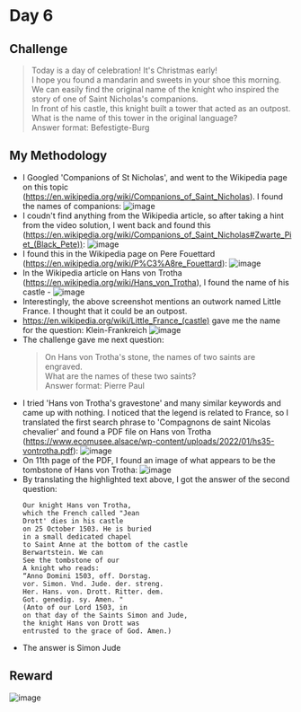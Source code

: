 # Day 6

## Challenge

> Today is a day of celebration! It's Christmas early! <br>
> I hope you found a mandarin and sweets in your shoe this morning. <br>
> We can easily find the original name of the knight who inspired the story of one of Saint Nicholas's companions. <br>
> In front of his castle, this knight built a tower that acted as an outpost. <br>
> What is the name of this tower in the original language? <br>
> Answer format: Befestigte-Burg

## My Methodology
- I Googled 'Companions of St Nicholas', and went to the Wikipedia page on this topic (https://en.wikipedia.org/wiki/Companions_of_Saint_Nicholas). I found the names of companions:
  ![image](https://github.com/user-attachments/assets/3b2e9995-5e49-4bfd-857f-ed5945948c84)
- I coudn't find anything from the Wikipedia article, so after taking a hint from the video solution, I went back and found this (https://en.wikipedia.org/wiki/Companions_of_Saint_Nicholas#Zwarte_Piet_(Black_Pete)):
  ![image](https://github.com/user-attachments/assets/0e20567b-1adf-4dea-9d95-e9435d53d8b0)
- I found this in the Wikipedia page on Pere Fouettard (https://en.wikipedia.org/wiki/P%C3%A8re_Fouettard):
  ![image](https://github.com/user-attachments/assets/8a7f6b06-9334-477e-a00d-990e36307b8e)
- In the Wikipedia article on Hans von Trotha (https://en.wikipedia.org/wiki/Hans_von_Trotha), I found the name of his castle -
  ![image](https://github.com/user-attachments/assets/9aec183b-f84d-40ed-8c2e-2b747a4662f6)
- Interestingly, the above screenshot mentions an outwork named Little France. I thought that it could be an outpost.
- https://en.wikipedia.org/wiki/Little_France_(castle) gave me the name for the question: Klein-Frankreich
  ![image](https://github.com/user-attachments/assets/7d1d9892-be97-4969-a430-dc7c1f3c84a0)
- The challenge gave me next question:
  > On Hans von Trotha's stone, the names of two saints are engraved. <br>
  >  What are the names of these two saints? <br>
  > Answer format: Pierre Paul
- I tried 'Hans von Trotha's gravestone' and many similar keywords and came up with nothing. I noticed that the legend is related to France, so I translated the first search phrase to 'Compagnons de saint Nicolas chevalier' and found a PDF file on Hans von Trotha (https://www.ecomusee.alsace/wp-content/uploads/2022/01/hs35-vontrotha.pdf):
  ![image](https://github.com/user-attachments/assets/bba373ed-c782-42d8-8ca6-6fca21d843f6)
- On 11th page of the PDF, I found an image of what appears to be the tombstone of Hans von Trotha:
  ![image](https://github.com/user-attachments/assets/9668fdaf-459c-4ace-a413-7541d2aefc94)
- By translating the highlighted text above, I got the answer of the second question:
  ```
  Our knight Hans von Trotha,
  which the French called "Jean
  Drott' dies in his castle
  on 25 October 1503. He is buried
  in a small dedicated chapel
  to Saint Anne at the bottom of the castle
  Berwartstein. We can
  See the tombstone of our
  A knight who reads:
  “Anno Domini 1503, off. Dorstag.
  vor. Simon. Vnd. Jude. der. streng.
  Her. Hans. von. Drott. Ritter. dem.
  Got. genedig. sy. Amen. "
  (Anto of our Lord 1503, in
  on that day of the Saints Simon and Jude,
  the knight Hans von Drott was
  entrusted to the grace of God. Amen.)
  ```
- The answer is Simon Jude

## Reward
![image](https://github.com/user-attachments/assets/ad64147b-bb1f-4147-9d50-2d0bed608dd2)
